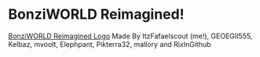 # BonziWORLD Reimagined!
[BonziWORLD Reimagined Logo](https://raw.githubusercontent.com/heyjoeway/BonziWORLD/refs/heads/master/src/www/img/readme/logo.png)
Made By ItzFafaelscout (me!), GEOEGII555, Kelbaz, mvoolt, Elephpant, Pikterra32, mallory and RixInGithub
